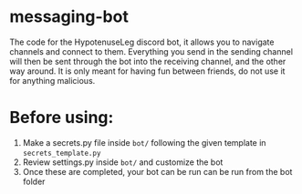 # messaging-bot
The code for the HypotenuseLeg discord bot, it allows you to navigate channels and connect to them. Everything you send in the sending channel will then be sent through the bot into the receiving channel, and the other way around.
It is only meant for having fun between friends, do not use it for anything malicious.

# Before using:
1. Make a secrets.py file inside `bot/` following the given template in `secrets_template.py`
2. Review settings.py inside `bot/` and customize the bot
3. Once these are completed, your bot can be run can be run from the bot folder
